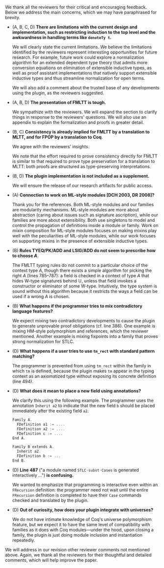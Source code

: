 We thank all the reviewers for their critical and encouraging feedback.
Below we address the main concerns, which we may have paraphrased for brevity.

* (A, B, C, D) __There are limitations with the current design and implementation, such as
  restricting induction to the top level and the awkwardness in handling terms like `denoteTy t`.__

  We will clearly state the current limitations. We believe the limitations
  identified by the reviewers represent interesting opportunities for future research.
  For example, future work could explore a normalization algorithm for an
  extended dependent type theory that admits more conversion equations on
  elimination of extensible inductive types, as well as proof assistant
  implementations that natively support extensible inductive types and thus
  streamline normalization for open terms.

  We will also add a comment about the trusted base of any developments using the
  plugin, as the reviewers suggested.
  
* (A, B, D) **The presentation of FMLTT is tough.**

  We sympathize with the reviewers. We will expand the section to clarify things
  in response to the reviewers' questions. We will also use an appendix to
  explain the formalization and proofs in greater detail.


* (B, C) __Consistency is already implied for FMLTT by a translation to MLTT, and for FPOP by a translation to Coq__.

  We agree with the reviewers' insights.

  We note that the effort required to prove consistency directly for FMLTT is
  similar to that required to prove type preservation for a translation to MLTT:
  both proofs are structured as type-preserving interpretations.


* (B, D) __The plugin implementation is not included as a supplement.__

  We will ensure the release of our research artifacts for public access.


* (A) __Connection to work on ML-style modules [DCH 2003, DR 2008]?__

  Thank you for the references.
  Both ML-style modules and our families are modularity mechanisms.
  ML-style modules are more about abstraction (caring about issues such as
  signature ascription), while our families are more about extensibility.
  Both use singletons to model and control the propagation of
  definitions inside a module or family.
  Work on mixin composition for ML-style modules focuses on making 
  mixins play well with the peculiarities of ML-style modules,
  while our work focuses on supporting mixins in the presence of extensible
  inductive types.


* (B) __Rules TYEQ/PK/ADD and LSIG/ADD do not seem to prescribe how to choose $A$.__

  The FMLTT typing rules do not commit to a particular choice of the context type $A$,
  though there exists a simple algorithm for picking the right $A$ (lines 785–787): a
  field is checked in a context of type $A$ that hides W-type signatures behind
  $\mathbb{U}$, unless that field invokes a constructor or eliminator of some
  W-type. Intuitively, the type system is sound without this algorithm because
  it restricts the ways a field can be used if a wrong $A$ is chosen.



* (B) __What happens if the programmer tries to mix contradictory language features?__

  We expect mixing two contradictory developments to cause the plugin to
  generate unprovable proof obligations (cf. line 386). One example is mixing
  HM-style polymorphism and references, which the reviewer mentioned. Another
  example is mixing fixpoints into a family that proves strong normalization for
  STLC.


* (D) __What happens if a user tries to use `tm_rect` with standard pattern matching?__

  The programmer is prevented from using `tm_rect` within the family in which `tm` is defined,
  because the plugin makes `tm` appear in the typing context as an axiomatized
  type without exposing its concrete definition (line 494).
 

* (D) __What does it mean to place a new field using annotations?__

  We clarify this using the following example.
  The programmer uses the annotation `Inherit a2` to indicate that the new field
  `b` should be placed immediately after the existing field `a2`.

  ```C
  Family A.
    FDefinition a1 := ....
    FDefinition a2 := ....
    FDefinition c := ....
  End A.
  
  Family B extends A.
    Inherit a2.
    FDefinition b := ...
  End B.
  ```

* (D) __Line 487__ ("a module named `STLC◦subst◦Cases` is generated interactively ...") __is confusing.__

  We wanted to emphasize that programming is interactive even within an `FRecursion` definition:
  the programmer need not wait until the entire `FRecursion` definition is completed to have
  their `Case` commands checked and translated by the plugin.

* (D) __Out of curiosity, how does your plugin integrate with universes?__

  We do not have intimate knowledge of Coq's universe polymorphism feature, but we expect
  it to have the same level of compatibility with families as it does with Coq
  modules—under the hood, upon closing a family, the plugin is just doing
  module inclusion and instantiation repeatedly.


We will address in our revision other reviewer comments not mentioned above.
Again, we thank all the reviewers for their thoughtful and detailed comments, which will help improve the paper.